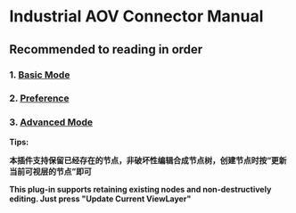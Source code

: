 # Industrial AOV Connector Manual
## **Recommended to reading in order**
### 1. [Basic Mode](https://github.com/RolandVyens/Industrial-AOV-Connector/blob/main/manual/01_basic_mode.md)
### 2. [Preference](https://github.com/RolandVyens/Industrial-AOV-Connector/blob/main/manual/02_preference.md)
### 3. [Advanced Mode](https://github.com/RolandVyens/Industrial-AOV-Connector/blob/main/manual/03_advanced_mode.md)

**Tips:**

**本插件支持保留已经存在的节点，非破坏性编辑合成节点树，创建节点时按“更新当前可视层的节点”即可**

**This plug-in supports retaining existing nodes and non-destructively editing. Just press "Update Current ViewLayer"**
